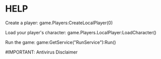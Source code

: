 # HELP
Create a player: game.Players:CreateLocalPlayer(0)

Load your player's character: game.Players.LocalPlayer:LoadCharacter()

Run the game: game:GetService("RunService"):Run()

#IMPORTANT: Antivirus Disclaimer 
